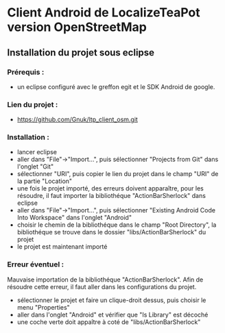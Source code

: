 # Client Android de LocalizeTeaPot version OpenStreetMap

## Installation du projet sous eclipse

### Prérequis :

- un eclipse configuré avec le greffon egit et le SDK Android de google.

### Lien du projet :

- https://github.com/Gnuk/ltp_client_osm.git

### Installation :

- lancer eclipse
- aller dans "File"->"Import...", puis sélectionner "Projects from Git" dans l'onglet "Git"
- sélectionner "URI", puis copier le lien du projet dans le champ "URI" de la partie "Location"
- une fois le projet importé, des erreurs doivent apparaître, pour les résoudre, il faut importer la bibliothéque "ActionBarSherlock" dans eclipse
- aller dans "File"->"Import...", puis sélectionner "Existing Android Code Into Workspace" dans l'onglet "Android"
- choisir le chemin de la bibliothéque dans le champ "Root Directory", la bibliothéque se trouve dans le dossier "libs/ActionBarSherlock" du projet
- le projet est maintenant importé

### Erreur éventuel :

Mauvaise importation de la bibliothéque "ActionBarSherlock". Afin de résoudre cette erreur, il faut aller dans les configurations du projet.

- sélectionner le projet et faire un clique-droit dessus, puis choisir le menu "Properties"
- aller dans l'onglet "Android" et vérifier que "Is Library" est décoché
- une coche verte doit appaître à coté de "libs/ActionBarSherlock"
